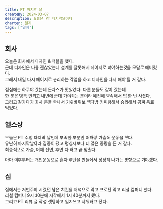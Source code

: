 ```yaml
---
title: PT 마지막 날
createBy: 2024-03-07
description: 오늘은 PT 마지막날이다
charter: 일지
tags: ["일지"]
---
```


## 회사

오늘은 회사에서 디자인 & 퍼블을 했다.  
근데 디자인은 나름 괜찮았는데 설계를 잘못해서 페이지로 뺴야하는것을 모달로 해버렸다.  
그래서 내일 다시 페이지로 분리하는 작업을 하고 디자인을 다시 해야 될 거 같다.

점심에는 하쿠야 갔는데 돈까스가 맛있었다. 다른 분들도 같이 갔는데  
한 분은 병특 안되고 내년에 군대 가야되는 분이라 예전에 약속해서 밥 한 번 사줬다.  
그리고 길가다가 회사 분들 만나서 가위바위보 뺵다방 커피빵해서 승리해서 공짜 음료 먹었다.

## 헬스장

오늘은 PT 수업 마지막 날인데 부족한 부분인 어깨랑 가슴쪽 운동을 했다.  
유난히 마지막날이라 집중이 됐고 평상시보다 더 많은 중량을 든 거 같다.  
최종적으로 가슴, 어깨 전면, 후면 다 하고 끝 맞췄다.

아마 이후부터는 개인운동으로 혼자 루틴을 만들어서 성장해 나가는 방향으로 가야겠다.

## 집

집에서는 저번주에 시켰던 남은 치킨을 저녁으로 먹고 프로틴 먹고 리셜 컴퍼니 했다.  
리셜 컴퍼니 9시 30분에 시작해서 1시 40분까지 했다.  
그리고 PT 리뷰 글 작성 셋팅하고 일지쓰고 샤워하고 잤다.
